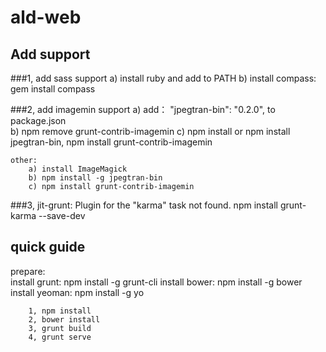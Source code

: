 # ald-web

## Add support
###1, add sass support 
		a) install ruby  and add to PATH
		b) install compass: 
		gem install compass

###2, add imagemin support
		a) add： "jpegtran-bin": "0.2.0", to package.json																																															
		b) npm remove grunt-contrib-imagemin
		c) npm install    or     npm install jpegtran-bin, npm install grunt-contrib-imagemin
	
	other:
		a) install ImageMagick
		b) npm install -g jpegtran-bin
		c) npm install grunt-contrib-imagemin
	
###3, jit-grunt: Plugin for the "karma" task not found.
		npm install grunt-karma --save-dev

	
## quick guide
prepare:<br/>
		install grunt: 	npm install -g grunt-cli
		install bower:  npm install -g bower
		install yeoman: npm install -g yo

		1, npm install  
		2, bower install
		3, grunt build
		4, grunt serve
